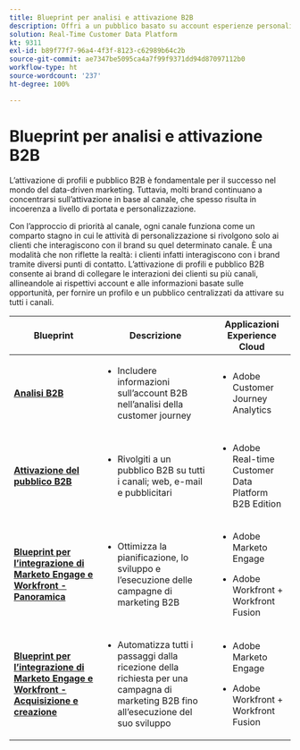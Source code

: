 ```yaml
---
title: Blueprint per analisi e attivazione B2B
description: Offri a un pubblico basato su account esperienze personalizzate in base al profilo con Real-time Customer Data Platform.
solution: Real-Time Customer Data Platform
kt: 9311
exl-id: b89f77f7-96a4-4f3f-8123-c62989b64c2b
source-git-commit: ae7347be5095ca4a7f99f9371dd94d87097112b0
workflow-type: ht
source-wordcount: '237'
ht-degree: 100%

---
```


# Blueprint per analisi e attivazione B2B

L’attivazione di profili e pubblico B2B è fondamentale per il successo nel mondo del data-driven marketing. Tuttavia, molti brand continuano a concentrarsi sull’attivazione in base al canale, che spesso risulta in incoerenza a livello di portata e personalizzazione.

Con l’approccio di priorità al canale, ogni canale funziona come un comparto stagno in cui le attività di personalizzazione si rivolgono solo ai clienti che interagiscono con il brand su quel determinato canale. È una modalità che non riflette la realtà: i clienti infatti interagiscono con i brand tramite diversi punti di contatto. L’attivazione di profili e pubblico B2B consente ai brand di collegare le interazioni dei clienti su più canali, allineandole ai rispettivi account e alle informazioni basate sulle opportunità, per fornire un profilo e un pubblico centralizzati da attivare su tutti i canali.

| Blueprint | Descrizione | Applicazioni Experience Cloud |
|---|---|---|
| **[Analisi B2B](https://experienceleague.adobe.com/docs/analytics-platform/using/cja-usecases/b2b.html?lang=it)** | <ul><li>Includere informazioni sull’account B2B nell’analisi della customer journey</li></ul> | <ul><li>Adobe Customer Journey Analytics</li></ul> |
| **[Attivazione del pubblico B2B](b2bactivation.md)** | <ul><li>Rivolgiti a un pubblico B2B su tutti i canali; web, e-mail e pubblicitari</li></ul> | <ul><li>Adobe Real-time Customer Data Platform B2B Edition</li></ul> |
| **[Blueprint per l’integrazione di Marketo Engage e Workfront - Panoramica](/help/blueprints/b2b/marketo-engage-and-workfront-integration-blueprint/overview.md)** | <ul><li>Ottimizza la pianificazione, lo sviluppo e l’esecuzione delle campagne di marketing B2B</li></ul> | <ul><li>Adobe Marketo Engage</li></ul><ul><li>Adobe Workfront + Workfront Fusion</li></ul> |
| **[Blueprint per l’integrazione di Marketo Engage e Workfront - Acquisizione e creazione](/help/blueprints/b2b/marketo-engage-and-workfront-integration-blueprint/intake-and-create.md)** | <ul><li>Automatizza tutti i passaggi dalla ricezione della richiesta per una campagna di marketing B2B fino all’esecuzione del suo sviluppo</li></ul> | <ul><li>Adobe Marketo Engage</li></ul><ul><li>Adobe Workfront + Workfront Fusion</li></ul> |
